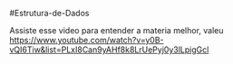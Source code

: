 #Estrutura-de-Dados

Assiste esse video para entender a materia melhor, valeu 
https://www.youtube.com/watch?v=y0B-vQI6Tiw&list=PLxI8Can9yAHf8k8LrUePyj0y3lLpigGcl

